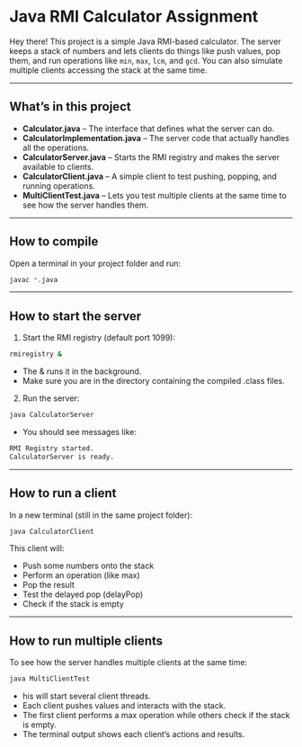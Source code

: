 # Java RMI Calculator Assignment

Hey there! This project is a simple Java RMI-based calculator. The server keeps a stack of numbers and lets clients do things like push values, pop them, and run operations like `min`, `max`, `lcm`, and `gcd`. You can also simulate multiple clients accessing the stack at the same time.  

---

## What’s in this project

- **Calculator.java** – The interface that defines what the server can do.  
- **CalculatorImplementation.java** – The server code that actually handles all the operations.  
- **CalculatorServer.java** – Starts the RMI registry and makes the server available to clients.  
- **CalculatorClient.java** – A simple client to test pushing, popping, and running operations.  
- **MultiClientTest.java** – Lets you test multiple clients at the same time to see how the server handles them.  

---

## How to compile

Open a terminal in your project folder and run:

```bash
javac *.java
```
---

## How to start the server

1. Start the RMI registry (default port 1099):

```bash
rmiregistry &
```
- The & runs it in the background.
- Make sure you are in the directory containing the compiled .class files.

2. Run the server:

```bash
java CalculatorServer
```

- You should see messages like:

```bash
RMI Registry started.
CalculatorServer is ready.
```
---

## How to run a client

In a new terminal (still in the same project folder):

```bash
java CalculatorClient
```
This client will:
- Push some numbers onto the stack
- Perform an operation (like max)
- Pop the result
- Test the delayed pop (delayPop)
- Check if the stack is empty

---

## How to run multiple clients

To see how the server handles multiple clients at the same time:

```bash
java MultiClientTest
```
- his will start several client threads.
- Each client pushes values and interacts with the stack.
- The first client performs a max operation while others check if the stack is empty.
- The terminal output shows each client’s actions and results.


















